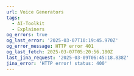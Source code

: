 ```yaml
---
url: Voice Generators
tags:
  - AI-Toolkit
  - Explainers
og_errors: true
og_last_error: '2025-03-07T10:19:45.970Z'
og_error_message: HTTP error 401
og_last_fetch: 2025-03-07T05:20:56.180Z
last_jina_request: '2025-03-09T06:45:18.838Z'
jina_error: 'HTTP error! status: 400'
---
```


